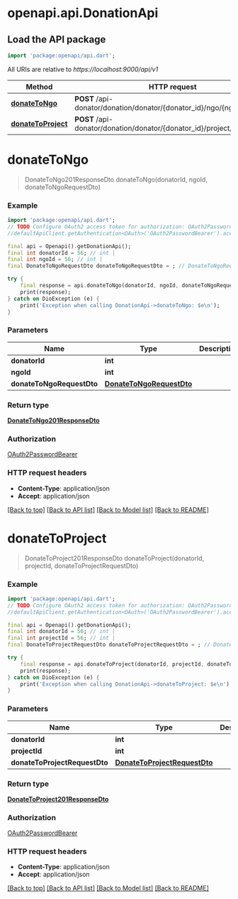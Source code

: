 # openapi.api.DonationApi

## Load the API package
```dart
import 'package:openapi/api.dart';
```

All URIs are relative to *https://localhost:9000/api/v1*

Method | HTTP request | Description
------------- | ------------- | -------------
[**donateToNgo**](DonationApi.md#donatetongo) | **POST** /api-donator/donation/donator/{donator_id}/ngo/{ngo_id} | 
[**donateToProject**](DonationApi.md#donatetoproject) | **POST** /api-donator/donation/donator/{donator_id}/project/{project_id} | 


# **donateToNgo**
> DonateToNgo201ResponseDto donateToNgo(donatorId, ngoId, donateToNgoRequestDto)



### Example
```dart
import 'package:openapi/api.dart';
// TODO Configure OAuth2 access token for authorization: OAuth2PasswordBearer
//defaultApiClient.getAuthentication<OAuth>('OAuth2PasswordBearer').accessToken = 'YOUR_ACCESS_TOKEN';

final api = Openapi().getDonationApi();
final int donatorId = 56; // int | 
final int ngoId = 56; // int | 
final DonateToNgoRequestDto donateToNgoRequestDto = ; // DonateToNgoRequestDto | 

try {
    final response = api.donateToNgo(donatorId, ngoId, donateToNgoRequestDto);
    print(response);
} catch on DioException (e) {
    print('Exception when calling DonationApi->donateToNgo: $e\n');
}
```

### Parameters

Name | Type | Description  | Notes
------------- | ------------- | ------------- | -------------
 **donatorId** | **int**|  | 
 **ngoId** | **int**|  | 
 **donateToNgoRequestDto** | [**DonateToNgoRequestDto**](DonateToNgoRequestDto.md)|  | 

### Return type

[**DonateToNgo201ResponseDto**](DonateToNgo201ResponseDto.md)

### Authorization

[OAuth2PasswordBearer](../README.md#OAuth2PasswordBearer)

### HTTP request headers

 - **Content-Type**: application/json
 - **Accept**: application/json

[[Back to top]](#) [[Back to API list]](../README.md#documentation-for-api-endpoints) [[Back to Model list]](../README.md#documentation-for-models) [[Back to README]](../README.md)

# **donateToProject**
> DonateToProject201ResponseDto donateToProject(donatorId, projectId, donateToProjectRequestDto)



### Example
```dart
import 'package:openapi/api.dart';
// TODO Configure OAuth2 access token for authorization: OAuth2PasswordBearer
//defaultApiClient.getAuthentication<OAuth>('OAuth2PasswordBearer').accessToken = 'YOUR_ACCESS_TOKEN';

final api = Openapi().getDonationApi();
final int donatorId = 56; // int | 
final int projectId = 56; // int | 
final DonateToProjectRequestDto donateToProjectRequestDto = ; // DonateToProjectRequestDto | 

try {
    final response = api.donateToProject(donatorId, projectId, donateToProjectRequestDto);
    print(response);
} catch on DioException (e) {
    print('Exception when calling DonationApi->donateToProject: $e\n');
}
```

### Parameters

Name | Type | Description  | Notes
------------- | ------------- | ------------- | -------------
 **donatorId** | **int**|  | 
 **projectId** | **int**|  | 
 **donateToProjectRequestDto** | [**DonateToProjectRequestDto**](DonateToProjectRequestDto.md)|  | 

### Return type

[**DonateToProject201ResponseDto**](DonateToProject201ResponseDto.md)

### Authorization

[OAuth2PasswordBearer](../README.md#OAuth2PasswordBearer)

### HTTP request headers

 - **Content-Type**: application/json
 - **Accept**: application/json

[[Back to top]](#) [[Back to API list]](../README.md#documentation-for-api-endpoints) [[Back to Model list]](../README.md#documentation-for-models) [[Back to README]](../README.md)

